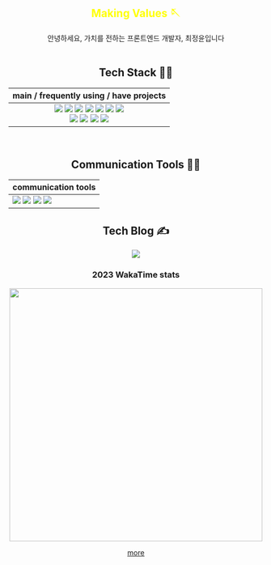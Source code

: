 <div align="center">
<h2 style='color:yellow'> Making Values 🪡 </h2> 
안녕하세요, 가치를 전하는 프론트엔드 개발자, 최정윤입니다
  
<br/>
<br/>
  
  
  
<div>
  <h2>Tech Stack 👩‍💻</h2>
  
  |main / frequently using / have projects|
  |:------------------------------------------------:|
  |<img src="https://img.shields.io/badge/HTML5-E34F26?style=for-the-badge&logo=HTML5&logoColor=white"> <img src="https://img.shields.io/badge/CSS3-1572B6?style=for-the-badge&logo=CSS3&logoColor=white"> <img src="https://img.shields.io/badge/JavaScript-F7DF1E?style=for-the-badge&logo=JavaScript&logoColor=white"> <img src="https://img.shields.io/badge/TypeScript-3178C6?style=for-the-badge&logo=TypeScript&logoColor=white"> <img src="https://img.shields.io/badge/Vue.js-4FC08D?style=for-the-badge&logo=Vue.js&logoColor=white"> <img src="https://img.shields.io/badge/React-61DAFB?style=for-the-badge&logo=React&logoColor=white"> <img src="https://img.shields.io/badge/Next.js-000000?style=for-the-badge&logo=Next.js&logoColor=white"> <br/> <img src="https://img.shields.io/badge/Redux-764ABC?style=for-the-badge&logo=Redux&logoColor=white"> <img src="https://img.shields.io/badge/styled_components-DB7093?style=for-the-badge&logo=styled-components&logoColor=white"> <img src="https://img.shields.io/badge/Tailwind_CSS-06B6D4?style=for-the-badge&logo=TailwindCSS&logoColor=white"> <img src="https://img.shields.io/badge/Git-F05032?style=for-the-badge&logo=Git&logoColor=white">|

  <br/>
  
<!--| have projects | have ever used |
|:-------------:|:--------------:|
| <img src="https://img.shields.io/badge/Unity-000000?style=for-the-badge&logo=Unity&logoColor=white">   <img src="https://img.shields.io/badge/Android_Studio-3DDC84?style=for-the-badge&logo=AndroidStudio&logoColor=white">  <img src="https://img.shields.io/badge/Kotlin-7F52FF?style=for-the-badge&logo=Kotlin&logoColor=white">      | <img src="https://img.shields.io/badge/Python-3776AB?style=for-the-badge&logo=Python&logoColor=white">  <img src="https://img.shields.io/badge/C++-00599C?style=for-the-badge&logo=Cplusplus&logoColor=white"> <img src="https://img.shields.io/badge/JAVA-f89820?style=for-the-badge&logo=Java&logoColor=white">      |
</div>  
 
<br/> -->

  
<div>
  <h2>Communication Tools 💁‍♀️</h2>
  
  | communication tools |
  |---------------------|
  |<img src="https://img.shields.io/badge/GitHub-181717?style=for-the-badge&logo=GitHub&logoColor=white"> <img src="https://img.shields.io/badge/Slack-4A154B?style=for-the-badge&logo=Slack&logoColor=white">  <img src="https://img.shields.io/badge/Jira_Software-0052CC?style=for-the-badge&logo=JiraSoftware&logoColor=white"> <img src="https://img.shields.io/badge/Notion-000000?style=for-the-badge&logo=Notion&logoColor=white">|
  
</div>
  
  
<div>
  <h2>Tech Blog ✍</h2>
  <a href="https://velog.io/@c-jeongyyun"><img src="https://img.shields.io/badge/velog-20C997?style=for-the-badge&logo=Velog&logoColor=white"></a>
</div>
  

</div>

<div>
  <h3>
  2023 WakaTime stats
  </h3>

  <img src="https://github.com/c-jeongyyun/c-jeongyyun/assets/77582221/eac3fc6e-9e4c-401b-924c-687bcc860d83" width="500" >
  
  [more](https://wakatime.com/a-look-back-at-2023/d8bd5fc3-3e49-4c33-942c-a26544106bd9/tdkuxwgqsu)
</div>

<!--
**c-jeongyyun/c-jeongyyun** is a ✨ _special_ ✨ repository because its `README.md` (this file) appears on your GitHub profile.

Here are some ideas to get you started:

- 🔭 I’m currently working on ...
- 🌱 I’m currently learning ...
- 👯 I’m looking to collaborate on ...
- 🤔 I’m looking for help with ...
- 💬 Ask me about ...
- 📫 How to reach me: ...
- 😄 Pronouns: ...
- ⚡ Fun fact: ...
-->
